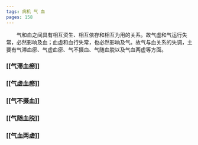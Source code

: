 ```yaml
---
tags: 病机 气 血
pages: 158
---
```

&emsp;&emsp;气和血之间具有相互资生、相互依存和相互为用的关系。故气虚和气运行失常，必然影响及血；血虚和血行失常，也必然影响及气。故气与血关系的失调，主要有气滞血瘀、气虚血瘀、气不摄血、气随血脱以及气血两虚等方面。

### [[气滞血瘀]]

### [[气虚血瘀]]

### [[气不摄血]]

### [[气随血脱]]

### [[气血两虚]]